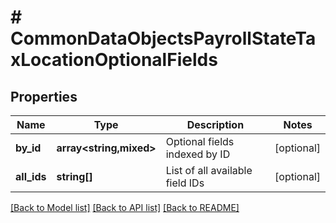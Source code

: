 # # CommonDataObjectsPayrollStateTaxLocationOptionalFields

## Properties

Name | Type | Description | Notes
------------ | ------------- | ------------- | -------------
**by_id** | **array<string,mixed>** | Optional fields indexed by ID | [optional]
**all_ids** | **string[]** | List of all available field IDs | [optional]

[[Back to Model list]](../../README.md#models) [[Back to API list]](../../README.md#endpoints) [[Back to README]](../../README.md)
